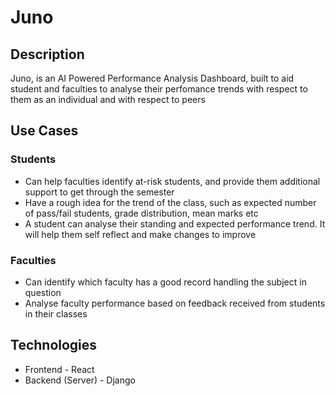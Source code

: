 # Juno
## Description
Juno, is an AI Powered Performance Analysis Dashboard, built to aid student and faculties to analyse their perfomance trends with respect to them as an individual and with respect to peers

## Use Cases
### Students
- Can help faculties identify at-risk students, and provide them additional support to get through the semester
- Have a rough idea for the trend of the class, such as expected number of pass/fail students, grade distribution, mean marks etc
- A student can analyse their standing and expected performance trend. It will help them self reflect and make changes to improve

### Faculties
- Can identify which faculty has a good record handling the subject in question
- Analyse faculty performance based on feedback received from students in their classes

## Technologies
- Frontend - React
- Backend (Server) - Django
